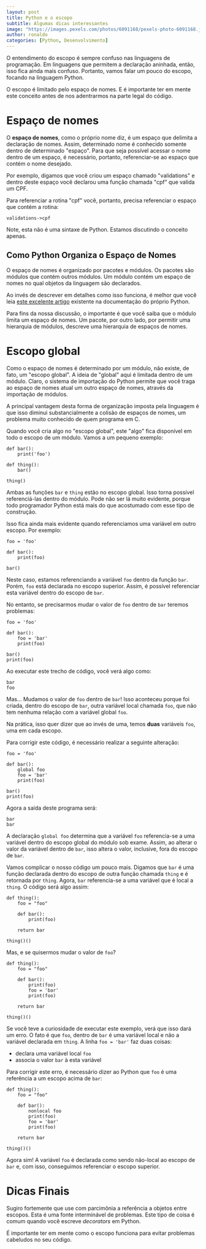 ```yaml
---
layout: post
title: Python e o escopo
subtitle: Algumas dicas interessantes
image: "https://images.pexels.com/photos/6091168/pexels-photo-6091168.jpeg?auto=compress&cs=tinysrgb&w=1260&h=750&dpr=1"
author: ronaldo
categories: [Python, Desenvolvimento]
---
```


O entendimento do escopo é sempre confuso nas linguagens de programação. Em
linguagens que permitem a declaração aninhada, então, isso fica ainda mais
confuso. Portanto, vamos falar um pouco do escopo, focando na linguagem Python.

O escopo é limitado pelo espaço de nomes. E é importante ter em mente este
conceito antes de nos adentrarmos na parte legal do código. 

# Espaço de nomes

O **espaço de nomes**, como o próprio nome diz, é um espaço que delimita a
declaração de nomes. Assim, determinado nome é conhecido somente dentro de
determinado "espaço". Para que seja possível acessar o nome dentro de um espaço,
é necessário, portanto, referenciar-se ao espaço que contém o nome desejado. 

Por exemplo, digamos que você criou um espaço chamado "validations" e dentro
deste espaço você declarou uma função chamada "cpf" que valida um CPF. 

Para referenciar a rotina "cpf" você, portanto, precisa referenciar o espaço que
contém a rotina:

```
validations->cpf
```

Note, esta não é uma sintaxe de Python. Estamos discutindo o conceito apenas. 

## Como Python Organiza o Espaço de Nomes

O espaço de nomes é organizado por pacotes e módulos. Os pacotes são módulos que
contém outros módulos. Um módulo contém um espaço de nomes no qual objetos da
linguagem são declarados. 

Ao invés de descrever em detalhes como isso funciona, é melhor que você leia
[este excelente
artigo](https://docs.python.org/3/reference/import.html#packages) existente na
documentação do próprio Python.

Para fins da nossa discussão, o importante é que você saiba que o módulo limita
um espaço de nomes. Um pacote, por outro lado, por permitir uma hierarquia de
módulos, descreve uma hierarquia de espaços de nomes. 

# Escopo global

Como o espaço de nomes é determinado por um módulo, não existe, de fato, um
"escopo global". A ideia de "global" aqui é limitada dentro de um módulo. Claro,
o sistema de importação do Python permite que você traga ao espaço de nomes
atual um outro espaço de nomes, através da importação de módulos.

A principal vantagem desta forma de organização imposta pela linguagem é que
isso diminui substancialmente a colisão de espaços de nomes, um problema muito
conhecido de quem programa em C.

Quando você cria algo no "escopo global", este "algo" fica disponível em todo o
escopo de um módulo. Vamos a um pequeno exemplo:

```
def bar():
    print('foo')

def thing():
    bar()

thing()
```

Ambas as funções `bar` e `thing` estão no escopo global. Isso torna possível
referenciá-las dentro do módulo. Pode não ser lá muito evidente, porque todo
programador Python está mais do que acostumado com esse tipo de construção. 

Isso fica ainda mais evidente quando referenciamos uma variável em outro escopo.
Por exemplo: 

```
foo = 'foo'

def bar():
    print(foo)

bar()
```

Neste caso, estamos referenciando a variável `foo` dentro da função `bar`.
Porém, `foo` está declarada no escopo superior. Assim, é possível referenciar
esta variável dentro do escopo de `bar`.

No entanto, se precisarmos mudar o valor de `foo` dentro de `bar` teremos
problemas:

```
foo = 'foo'

def bar():
    foo = 'bar'
    print(foo)

bar()
print(foo)
```

Ao executar este trecho de código, você verá algo como:

```
bar
foo
```

Mas... Mudamos o valor de `foo` dentro de `bar`! Isso aconteceu porque foi
criada, dentro do escopo de `bar`, outra variável local chamada `foo`, que não
tem nenhuma relação com a variável global `foo`. 

Na prática, isso quer dizer que ao invés de uma, temos **duas** variáveis `foo`,
uma em cada escopo. 

Para corrigir este código, é necessário realizar a seguinte alteração:

```
foo = 'foo'

def bar():
    global foo
    foo = 'bar'
    print(foo)

bar()
print(foo)
```

Agora a saída deste programa será:

```
bar
bar
```

A declaração `global foo` determina que a variável `foo` referencia-se a uma
variável dentro do escopo global do módulo sob exame. Assim, ao alterar o valor
da variável dentro de `bar`, isso altera o valor, inclusive, fora do escopo de
`bar`.

Vamos complicar o nosso código um pouco mais. Digamos que `bar` é uma função
declarada dentro do escopo de outra função chamada `thing` e é retornada por
`thing`. Agora, `bar` referencia-se a uma variável que é local a `thing`. O
código será algo assim:

```
def thing():
    foo = "foo"

    def bar():
        print(foo)

    return bar

thing()()
```

Mas, e se quisermos mudar o valor de `foo`? 

```
def thing():
    foo = "foo"

    def bar():
        print(foo)
        foo = 'bar'
        print(foo)

    return bar

thing()()
```

Se você teve a curiosidade de executar este exemplo, verá que isso dará um erro.
O fato é que `foo`, dentro de `bar` é uma variável local e não a variável
declarada em `thing`. A linha `foo = 'bar'` faz duas coisas:

- declara uma variável local `foo`
- associa o valor `bar` à esta variável

Para corrigir este erro, é necessário dizer ao Python que `foo` é uma referência
a um escopo acima de `bar`:

```
def thing():
    foo = "foo"

    def bar():
        nonlocal foo
        print(foo)
        foo = 'bar'
        print(foo)

    return bar

thing()()
```
Agora sim! A variável `foo` é declarada como sendo não-local ao escopo de `bar`
e, com isso, conseguimos referenciar o escopo superior. 

# Dicas Finais

Sugiro fortemente que use com parcimônia a referência a objetos entre escopos.
Esta é uma fonte interminável de problemas. Este tipo de coisa é comum quando
você escreve _decorators_ em Python.

É importante ter em mente como o escopo funciona para evitar problemas cabeludos
no seu código. 
